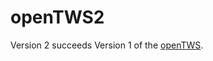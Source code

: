 # openTWS2
Version 2 succeeds Version 1 of the [openTWS][]. 

[openTWS]: https://github.com/sajinh/openTWS "GitHub"
